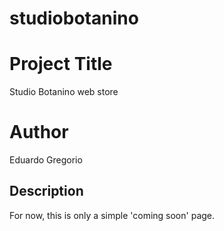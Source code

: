 # studiobotanino

# Project Title
Studio Botanino web store

# Author
Eduardo Gregorio

## Description
For now, this is only a simple 'coming soon' page.
